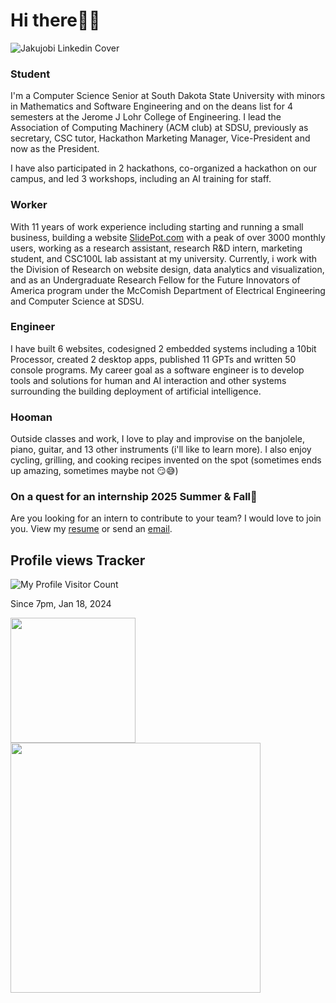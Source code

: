 # Hi there👋🏾
![Jakujobi Linkedin Cover](https://github.com/jakujobi/jakujobi/assets/106095092/b68f1a69-c4d7-41a2-ac69-972d2651b58b)
### Student
I'm a Computer Science Senior at South Dakota State University with minors in Mathematics and Software Engineering and on the deans list for 4 semesters at the Jerome J Lohr College of Engineering.
I lead the Association of Computing Machinery (ACM club) at SDSU, previously as secretary, CSC tutor, Hackathon Marketing Manager, Vice-President and now as the President.

I have also participated in 2 hackathons, co-organized a hackathon on our campus, and led 3 workshops, including an AI training for staff.

### Worker
With 11 years of work experience including starting and running a small business, building a website [SlidePot.com](https://slidepot.com) with a peak of over 3000 monthly users, working as a research assistant, research R&D intern, marketing student, and CSC100L lab assistant at my university. Currently, i work with the Division of Research on website design, data analytics and visualization, and as an Undergraduate Research Fellow for the Future Innovators of America program under the McComish Department of Electrical Engineering and Computer Science at SDSU.

### Engineer
I have built 6 websites, codesigned 2 embedded systems including a 10bit Processor, created 2 desktop apps, published 11 GPTs and written 50 console programs. My career goal as a software engineer is to develop tools and solutions for human and AI interaction and other systems surrounding the building deployment of artificial intelligence.

### Hooman
Outside classes and work, I love to play and improvise on the banjolele, piano, guitar, and 13 other instruments (i'll like to learn more). I also enjoy cycling, grilling, and cooking recipes invented on the spot (sometimes ends up amazing, sometimes maybe not 😏😅)


### On a quest for an internship 2025 Summer & Fall🔎
Are you looking for an intern to contribute to your team? I would love to join you. View my [resume](https://jakujobi.notion.site/John-Akujobi-s-Resume-bf79a93e84014ef3880ab03c88664867?pvs=4) or send an [email](mailto:john@jakujobi.com).


## Profile views Tracker
![My Profile Visitor Count](https://profile-counter.glitch.me/jakujobi/count.svg)

Since 7pm, Jan 18, 2024

<a href="https://github.com/jakujobi/BitBlaster_10bit_Processor">
  <img height=200 align="center" src="https://github-readme-stats.vercel.app/api?username=jakujobi&show_icons=true" style="margin-right: 16px;"/>
</a>

<a href="https://github.com/jakujobi">
  <img height=400 align="center" src="https://github-readme-stats.vercel.app/api/top-langs?username=jakujobi&exclude_repo=habibit,jakujobi.github.io,hub.jakujobi.com,Jakujobi-Hub,Kanj,Habifarm_Hackathon_Project&hide=HTML&layout=compact&langs_count=20&card_width=400" />
</a>
